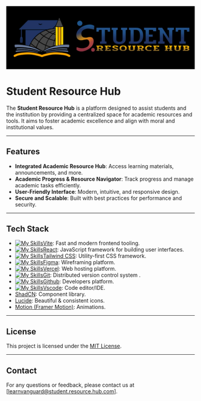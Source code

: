 <div align="center"><img src="public\images\logo.jpg"></div>

# Student Resource Hub

The **Student Resource Hub** is a platform designed to assist students and the institution by providing a centralized space for academic resources and tools. It aims to foster academic excellence and align with moral and institutional values.

---

## Features

- **Integrated Academic Resource Hub**: Access learning materials, announcements, and more.
- **Academic Progress & Resource Navigator**: Track progress and manage academic tasks efficiently.
- **User-Friendly Interface**: Modern, intuitive, and responsive design.
- **Secure and Scalable**: Built with best practices for performance and security.

---

## Tech Stack

- [![My Skills](https://skillicons.dev/icons?i=vite)](https://skillicons.dev)[Vite](https://vitejs.dev/): Fast and modern frontend tooling.
- [![My Skills](https://skillicons.dev/icons?i=react)](https://skillicons.dev)[React](https://reactjs.org/): JavaScript framework for building user interfaces.
- [![My Skills](https://skillicons.dev/icons?i=tailwind)](https://skillicons.dev)[Tailwind CSS](https://tailwindcss.com/): Utility-first CSS framework.
- [![My Skills](https://skillicons.dev/icons?i=figma)](https://skillicons.dev)[Figma](https://www.figma.com/): Wireframing platform.
- [![My Skills](https://skillicons.dev/icons?i=vercel)](https://skillicons.dev)[Vercel](https://vercel.com/): Web hosting platform.
- [![My Skills](https://skillicons.dev/icons?i=git)](https://skillicons.dev)[Git](https://git-scm.com/): Distributed version control system .
- [![My Skills](https://skillicons.dev/icons?i=github)](https://skillicons.dev)[Github](https://github.com/): Developers platform.
- [![My Skills](https://skillicons.dev/icons?i=vscode)](https://skillicons.dev)[Vscode](https://code.visualstudio.com/): Code editor/IDE.
- [ShadCN](https://ui.shadcn.com/): Component library.
- [Lucide](https://heroicons.com/): Beautiful & consistent icons.
- [Motion (Framer Motion)](https://motion.dev/): Animations.

---

## License

This project is licensed under the [MIT License](LICENSE).

---

## Contact

For any questions or feedback, please contact us at [learnvanguard@student.resource.hub.com].